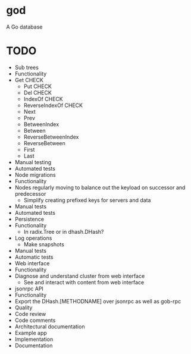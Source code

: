 god
===

A Go database

# TODO

* Sub trees
 * Functionality
  * Get CHECK
	* Put CHECK
	* Del CHECK
	* IndexOf CHECK
	* ReverseIndexOf CHECK
	* Next
	* Prev
	* BetweenIndex
	* Between
	* ReverseBetweenIndex
	* ReverseBetween
	* First
	* Last
 * Manual testing
 * Automated tests
* Node migrations
 * Functionality
  * Nodes regularly moving to balance out the keyload on successor and predecessor
	* Simplify creating prefixed keys for servers and data
 * Manual tests
 * Automated tests
* Persistence
 * Functionality
	* In radix.Tree or in dhash.DHash?
  * Log operations
	* Make snapshots
 * Manual tests
 * Automatic tests
* Web interface
 * Functionality
  * Diagnose and understand cluster from web interface
	* See and interact with content from web interface
* jsonrpc API
 * Functionality
  * Export the DHash.[METHODNAME] over jsonrpc as well as gob-rpc
* Quality
 * Code review
 * Code comments
 * Architectural documentation
* Example app
 * Implementation
 * Documentation

